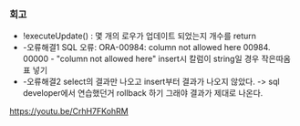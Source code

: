 ### 회고
- !executeUpdate() : 몇 개의 로우가 업데이트 되었는지  개수를 return
- -오류해결1 
	SQL 오류: ORA-00984: column not allowed here	00984. 00000 -  "column not allowed here"
	insert시 칼럼이 string일 경우 작은따옴표 넣기
- -오류해결2
	select의 결과만 나오고 insert부터 결과가 나오지 않았다.
	-> sql developer에서 연습했던거 rollback 하기 그래야 결과가 제대로 나온다. 

https://youtu.be/CrhH7FKohRM